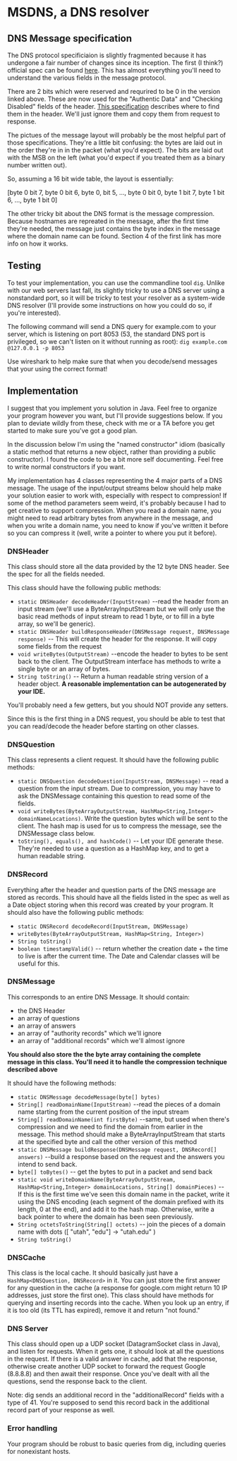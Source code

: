 # MSDNS, a DNS resolver

## DNS Message specification

The DNS protocol specificiaion is slightly fragmented because it has undergone a fair number of changes since its inception.  The first (I think?) official spec can be found [here](https://www.ietf.org/rfc/rfc1035.txt).  This has almost everything you'll need to understand the various fields in the message protocol.

There are 2 bits which were reserved and requrired to be 0 in the version linked above.  These are now used for the "Authentic Data" and "Checking Disabled" fields of the header.  [This specification](https://tools.ietf.org/html/rfc5395) describes where to find them in the header.  We'll just ignore them and copy them from request to response.

The pictues of the message layout will probably be the most helpful part of those specifications.  They're a little bit confusing: the bytes are laid out in the order they're in in the packet (what you'd expect).  The bits are laid out with the MSB on the left (what you'd expect if you treated them as a binary number written out).

So, assuming a 16 bit wide table, the layout is essentially:

[byte 0 bit 7, byte 0 bit 6, byte 0, bit 5, ..., byte 0 bit 0, byte 1 bit 7, byte 1 bit 6, ..., byte 1 bit 0]

The other tricky bit about the DNS format is the message compression.  Because hostnames are repreated in the message, after the first time they're needed, the message just contains the byte index in the message where the domain name can be found.  Section 4 of the first link has more info on how it works.

## Testing

To test your implementation, you can use the commandline tool `dig`.  Unlike with our web servers last fall, its slightly tricky to use a DNS server using a nonstandard port, so it will be tricky to test your resolver as a system-wide DNS resolver (I'll provide some instructions on how you could do so, if you're interested).

The following command will send a DNS query for example.com to your server, which is listening on port 8053 (53, the standard DNS port is privileged, so we can't listen on it without running as root):
`dig example.com @127.0.0.1 -p 8053`

Use wireshark to help make sure that when you decode/send messages that your using the correct format!

## Implementation

I suggest that you implement yoru solution in Java.  Feel free to organize your program however you want, but I'll provide suggestions below.  If you plan to deviate wildly from these, check with me or a TA before you get started to make sure you've got a good plan.

In the discussion below I'm using the "named constructor" idiom (basically a static method that returns a new object, rather than providing a public constructor).  I found the code to be a bit more self documenting.  Feel free to write normal constructors if you want.

My implementation has 4 classes representing the 4 major parts of a DNS message.  The usage of the input/output streams below should help make your solution easier to work with, especially with respect to compression!  If some of the method parameters seem weird, it's probably because I had to get creative to support compression.  When you read a domain name, you might need to read arbitrary bytes from anywhere in the message, and when you write a domain name, you need to know if you've written it before so you can compress it (well, write a pointer to where you put it before).

### DNSHeader

This class should store all the data provided by the 12 byte DNS header.  See the spec for all the fields needed.

This class should have the following public methods:

* `static DNSHeader decodeHeader(InputStream)` --read the header from an input stream (we'll use a ByteArrayInputStream but we will only use the basic read methods of input stream to read 1 byte, or to fill in a  byte array, so we'll be generic).
* `static DNSHeader buildResponseHeader(DNSMessage request, DNSMessage response)` -- This will create the header for the response.  It will copy some fields from the request
* `void writeBytes(OutputStream)` --encode the header to bytes to be sent back to the client.  The OutputStream interface has methods to write a single byte or an array of bytes.
* `String toString()` -- Return a human readable string version of a header object.  **A reasonable implementation can be autogenerated by your IDE.**

You'll probably need a few getters, but you should NOT provide any setters.

Since this is the first thing in a DNS request, you should be able to test that you can read/decode the header before starting on other classes.

### DNSQuestion

This class represents a client request.   It should have the following public methods:

* `static DNSQuestion decodeQuestion(InputStream, DNSMessage)` -- read a question from the input stream.  Due to compression, you may have to ask the DNSMessage containing this question to read some of the fields.
* `void writeBytes(ByteArrayOutputStream, HashMap<String,Integer> domainNameLocations)`.  Write the question bytes which will be sent to the client.  The hash map is used for us to compress the message, see the DNSMessage class below.
* `toString(), equals(), and hashCode()` -- Let your IDE generate these.  They're needed to use a question as a HashMap key, and to get a human readable string.

### DNSRecord

Everything after the header and question parts of the DNS message are stored as records.  This should have all the fields listed in the spec as well as a Date object storing when this record was created by your program.  It should also have the following public methods:

* `static DNSRecord decodeRecord(InputStream, DNSMessage)`
* `writeBytes(ByteArrayOutputStream, HashMap<String, Integer>)`
* `String toString()`
* `boolean timestampValid()` -- return whether the creation date + the time to live is after the current time.  The Date and Calendar classes will be useful for this.


### DNSMessage

This corresponds to an entire DNS Message.  It should contain:

* the DNS Header
* an array of questions
* an array of answers
* an array of "authority records" which we'll ignore
* an array of "additional records" which we'll almost ignore

**You should also store the the byte array containing the complete message in this class.  You'll need it to handle the compression technique described above**

It should have the following methods:

* `static DNSMessage decodeMessage(byte[] bytes)`
* `String[] readDomainName(InputStream)` --read the pieces of a domain name starting from the current position of the input stream
* `String[] readDomainName(int firstByte)` --same, but used when there's compression and we need to find the domain from earlier in the message.  This method should make a ByteArrayInputStream that starts at the specified byte and call the other version of this method
* `static DNSMessage buildResponse(DNSMessage request, DNSRecord[] answers)` --build a response based on the request and the answers you intend to send back.
* `byte[] toBytes()` -- get the bytes to put in a packet and send back
* `static void writeDomainName(ByteArrayOutputStream, HashMap<String,Integer> domainLocations, String[] domainPieces)` -- If this is the first time we've seen this domain name in the packet, write it using the DNS encoding (each segment of the domain prefixed with its length, 0 at the end), and add it to the hash map.  Otherwise, write a back pointer to where the domain has been seen previously.
* `String octetsToString(String[] octets)` -- join the pieces of a domain name with dots ([ "utah", "edu"] -> "utah.edu" )
* `String toString()`



### DNSCache

This class is the local cache.  It should basically just have a `HashMap<DNSQuestion, DNSRecord>` in it.  You can just store the first answer for any question in the cache (a response for google.com might return 10 IP addresses, just store the first one).  This class should have methods for querying and inserting records into the cache.  When you look up an entry, if it is too old (its TTL has expired), remove it and return "not found."

### DNS Server

This class should open up a UDP socket (DatagramSocket class in Java), and listen for requests.  When it gets one, it should look at all the questions in the request.  If there is a valid answer in cache, add that the response, otherwise create another UDP socket to forward the request Google (8.8.8.8) and then await their response.  Once you've dealt with all the questions, send the response back to the client.

Note: dig sends an additional record in the "additionalRecord" fields with a type of 41. You're supposed to send this record back in the additional record part of your response as well.

### Error handling

Your program should be robust to basic queries from dig, including queries for nonexistant hosts.  

